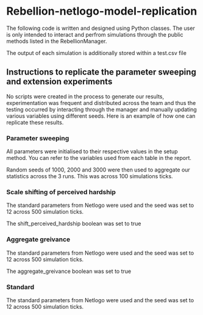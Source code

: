 # Rebellion-netlogo-model-replication

The following code is written and designed using Python classes. The user is only intended to
interact and perfrom simulations through the public methods listed in the RebellionManager.

The output of each simulation is additionally stored within a test.csv file

## Instructions to replicate the parameter sweeping and extension experiments
No scripts were created in the process to generate our results, experimentation was frequent and distributed across the team and thus the testing occurred by interacting through the manager and manually updating various variables using different seeds. Here is an example of how one can replicate these results.

### Parameter sweeping
All parameters were initialised to their respective values in the setup method. You can refer to the variables used from each table in the report.

Random seeds of 1000, 2000 and 3000 were then used
to aggregate our statistics across the 3 runs. This was across 100 simulations ticks.

### Scale shifting of perceived hardship
The standard parameters from Netlogo were used and the seed was set to 12 across 500 simulation ticks.

The shift_perceived_hardship boolean was set to true

### Aggregate greivance
The standard parameters from Netlogo were used and the seed was set to 12 across 500 simulation ticks.

The aggregate_greivance boolean was set to true

### Standard
The standard parameters from Netlogo were used and the seed was set to 12 across 500 simulation ticks.